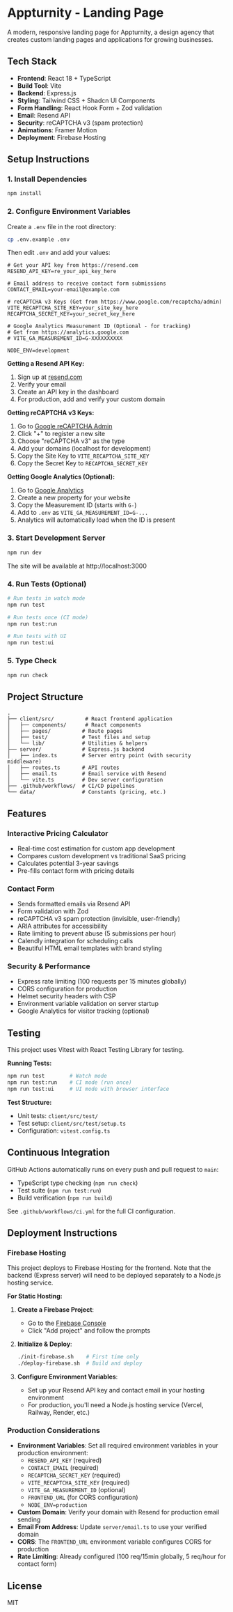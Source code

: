 # Appturnity - Landing Page

A modern, responsive landing page for Appturnity, a design agency that creates custom landing pages and applications for growing businesses.

## Tech Stack

- **Frontend**: React 18 + TypeScript
- **Build Tool**: Vite
- **Backend**: Express.js
- **Styling**: Tailwind CSS + Shadcn UI Components
- **Form Handling**: React Hook Form + Zod validation
- **Email**: Resend API
- **Security**: reCAPTCHA v3 (spam protection)
- **Animations**: Framer Motion
- **Deployment**: Firebase Hosting

## Setup Instructions

### 1. Install Dependencies

```bash
npm install
```

### 2. Configure Environment Variables

Create a `.env` file in the root directory:

```bash
cp .env.example .env
```

Then edit `.env` and add your values:

```env
# Get your API key from https://resend.com
RESEND_API_KEY=re_your_api_key_here

# Email address to receive contact form submissions
CONTACT_EMAIL=your-email@example.com

# reCAPTCHA v3 Keys (Get from https://www.google.com/recaptcha/admin)
VITE_RECAPTCHA_SITE_KEY=your_site_key_here
RECAPTCHA_SECRET_KEY=your_secret_key_here

# Google Analytics Measurement ID (Optional - for tracking)
# Get from https://analytics.google.com
# VITE_GA_MEASUREMENT_ID=G-XXXXXXXXXX

NODE_ENV=development
```

**Getting a Resend API Key:**

1. Sign up at [resend.com](https://resend.com)
2. Verify your email
3. Create an API key in the dashboard
4. For production, add and verify your custom domain

**Getting reCAPTCHA v3 Keys:**

1. Go to [Google reCAPTCHA Admin](https://www.google.com/recaptcha/admin)
2. Click "+" to register a new site
3. Choose "reCAPTCHA v3" as the type
4. Add your domains (localhost for development)
5. Copy the Site Key to `VITE_RECAPTCHA_SITE_KEY`
6. Copy the Secret Key to `RECAPTCHA_SECRET_KEY`

**Getting Google Analytics (Optional):**

1. Go to [Google Analytics](https://analytics.google.com)
2. Create a new property for your website
3. Copy the Measurement ID (starts with `G-`)
4. Add to `.env` as `VITE_GA_MEASUREMENT_ID=G-...`
5. Analytics will automatically load when the ID is present

### 3. Start Development Server

```bash
npm run dev
```

The site will be available at http://localhost:3000

### 4. Run Tests (Optional)

```bash
# Run tests in watch mode
npm run test

# Run tests once (CI mode)
npm run test:run

# Run tests with UI
npm run test:ui
```

### 5. Type Check

```bash
npm run check
```

## Project Structure

```
.
├── client/src/          # React frontend application
│   ├── components/      # React components
│   ├── pages/          # Route pages
│   ├── test/           # Test files and setup
│   └── lib/            # Utilities & helpers
├── server/             # Express.js backend
│   ├── index.ts        # Server entry point (with security middleware)
│   ├── routes.ts       # API routes
│   ├── email.ts        # Email service with Resend
│   └── vite.ts         # Dev server configuration
├── .github/workflows/  # CI/CD pipelines
└── data/               # Constants (pricing, etc.)
```

## Features

### Interactive Pricing Calculator

- Real-time cost estimation for custom app development
- Compares custom development vs traditional SaaS pricing
- Calculates potential 3-year savings
- Pre-fills contact form with pricing details

### Contact Form

- Sends formatted emails via Resend API
- Form validation with Zod
- reCAPTCHA v3 spam protection (invisible, user-friendly)
- ARIA attributes for accessibility
- Rate limiting to prevent abuse (5 submissions per hour)
- Calendly integration for scheduling calls
- Beautiful HTML email templates with brand styling

### Security & Performance

- Express rate limiting (100 requests per 15 minutes globally)
- CORS configuration for production
- Helmet security headers with CSP
- Environment variable validation on server startup
- Google Analytics for visitor tracking (optional)

## Testing

This project uses Vitest with React Testing Library for testing.

**Running Tests:**

```bash
npm run test        # Watch mode
npm run test:run    # CI mode (run once)
npm run test:ui     # UI mode with browser interface
```

**Test Structure:**

- Unit tests: `client/src/test/`
- Test setup: `client/src/test/setup.ts`
- Configuration: `vitest.config.ts`

## Continuous Integration

GitHub Actions automatically runs on every push and pull request to `main`:

- TypeScript type checking (`npm run check`)
- Test suite (`npm run test:run`)
- Build verification (`npm run build`)

See `.github/workflows/ci.yml` for the full CI configuration.

## Deployment Instructions

### Firebase Hosting

This project deploys to Firebase Hosting for the frontend. Note that the backend (Express server) will need to be deployed separately to a Node.js hosting service.

**For Static Hosting:**

1. **Create a Firebase Project**:
   - Go to the [Firebase Console](https://console.firebase.google.com/)
   - Click "Add project" and follow the prompts

2. **Initialize & Deploy**:

   ```bash
   ./init-firebase.sh    # First time only
   ./deploy-firebase.sh  # Build and deploy
   ```

3. **Configure Environment Variables**:
   - Set up your Resend API key and contact email in your hosting environment
   - For production, you'll need a Node.js hosting service (Vercel, Railway, Render, etc.)

### Production Considerations

- **Environment Variables**: Set all required environment variables in your production environment:
  - `RESEND_API_KEY` (required)
  - `CONTACT_EMAIL` (required)
  - `RECAPTCHA_SECRET_KEY` (required)
  - `VITE_RECAPTCHA_SITE_KEY` (required)
  - `VITE_GA_MEASUREMENT_ID` (optional)
  - `FRONTEND_URL` (for CORS configuration)
  - `NODE_ENV=production`
- **Custom Domain**: Verify your domain with Resend for production email sending
- **Email From Address**: Update `server/email.ts` to use your verified domain
- **CORS**: The `FRONTEND_URL` environment variable configures CORS for production
- **Rate Limiting**: Already configured (100 req/15min globally, 5 req/hour for contact form)

## License

MIT
